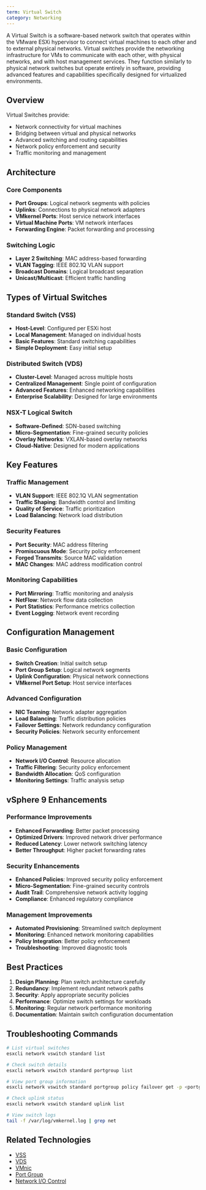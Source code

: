 ```yaml
---
term: Virtual Switch
category: Networking
---
```


A Virtual Switch is a software-based network switch that operates within the VMware ESXi hypervisor to connect virtual machines to each other and to external physical networks. Virtual switches provide the networking infrastructure for VMs to communicate with each other, with physical networks, and with host management services. They function similarly to physical network switches but operate entirely in software, providing advanced features and capabilities specifically designed for virtualized environments.

## Overview

Virtual Switches provide:
- Network connectivity for virtual machines
- Bridging between virtual and physical networks
- Advanced switching and routing capabilities
- Network policy enforcement and security
- Traffic monitoring and management

## Architecture

### Core Components
- **Port Groups**: Logical network segments with policies
- **Uplinks**: Connections to physical network adapters
- **VMkernel Ports**: Host service network interfaces
- **Virtual Machine Ports**: VM network interfaces
- **Forwarding Engine**: Packet forwarding and processing

### Switching Logic
- **Layer 2 Switching**: MAC address-based forwarding
- **VLAN Tagging**: IEEE 802.1Q VLAN support
- **Broadcast Domains**: Logical broadcast separation
- **Unicast/Multicast**: Efficient traffic handling

## Types of Virtual Switches

### Standard Switch (VSS)
- **Host-Level**: Configured per ESXi host
- **Local Management**: Managed on individual hosts
- **Basic Features**: Standard switching capabilities
- **Simple Deployment**: Easy initial setup

### Distributed Switch (VDS)
- **Cluster-Level**: Managed across multiple hosts
- **Centralized Management**: Single point of configuration
- **Advanced Features**: Enhanced networking capabilities
- **Enterprise Scalability**: Designed for large environments

### NSX-T Logical Switch
- **Software-Defined**: SDN-based switching
- **Micro-Segmentation**: Fine-grained security policies
- **Overlay Networks**: VXLAN-based overlay networks
- **Cloud-Native**: Designed for modern applications

## Key Features

### Traffic Management
- **VLAN Support**: IEEE 802.1Q VLAN segmentation
- **Traffic Shaping**: Bandwidth control and limiting
- **Quality of Service**: Traffic prioritization
- **Load Balancing**: Network load distribution

### Security Features
- **Port Security**: MAC address filtering
- **Promiscuous Mode**: Security policy enforcement
- **Forged Transmits**: Source MAC validation
- **MAC Changes**: MAC address modification control

### Monitoring Capabilities
- **Port Mirroring**: Traffic monitoring and analysis
- **NetFlow**: Network flow data collection
- **Port Statistics**: Performance metrics collection
- **Event Logging**: Network event recording

## Configuration Management

### Basic Configuration
- **Switch Creation**: Initial switch setup
- **Port Group Setup**: Logical network segments
- **Uplink Configuration**: Physical network connections
- **VMkernel Port Setup**: Host service interfaces

### Advanced Configuration
- **NIC Teaming**: Network adapter aggregation
- **Load Balancing**: Traffic distribution policies
- **Failover Settings**: Network redundancy configuration
- **Security Policies**: Network security enforcement

### Policy Management
- **Network I/O Control**: Resource allocation
- **Traffic Filtering**: Security policy enforcement
- **Bandwidth Allocation**: QoS configuration
- **Monitoring Settings**: Traffic analysis setup

## vSphere 9 Enhancements

### Performance Improvements
- **Enhanced Forwarding**: Better packet processing
- **Optimized Drivers**: Improved network driver performance
- **Reduced Latency**: Lower network switching latency
- **Better Throughput**: Higher packet forwarding rates

### Security Enhancements
- **Enhanced Policies**: Improved security policy enforcement
- **Micro-Segmentation**: Fine-grained security controls
- **Audit Trail**: Comprehensive network activity logging
- **Compliance**: Enhanced regulatory compliance

### Management Improvements
- **Automated Provisioning**: Streamlined switch deployment
- **Monitoring**: Enhanced network monitoring capabilities
- **Policy Integration**: Better policy enforcement
- **Troubleshooting**: Improved diagnostic tools

## Best Practices

1. **Design Planning**: Plan switch architecture carefully
2. **Redundancy**: Implement redundant network paths
3. **Security**: Apply appropriate security policies
4. **Performance**: Optimize switch settings for workloads
5. **Monitoring**: Regular network performance monitoring
6. **Documentation**: Maintain switch configuration documentation

## Troubleshooting Commands

```bash
# List virtual switches
esxcli network vswitch standard list

# Check switch details
esxcli network vswitch standard portgroup list

# View port group information
esxcli network vswitch standard portgroup policy failover get -p <portgroup-name>

# Check uplink status
esxcli network vswitch standard uplink list

# View switch logs
tail -f /var/log/vmkernel.log | grep net
```

## Related Technologies

- [VSS](/glossary/term/vss.md)
- [VDS](/glossary/term/vds.md)
- [VMnic](/glossary/term/vmnic.md)
- [Port Group](/glossary/term/port-group.md)
- [Network I/O Control](/glossary/term/network-i-o-control.md)